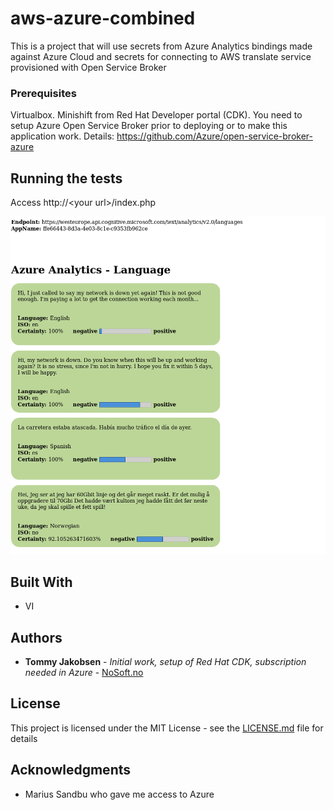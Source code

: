 # aws-azure-combined


This is a project that will use secrets from Azure Analytics bindings made against Azure Cloud and secrets for connecting to AWS translate service provisioned with Open Service Broker



### Prerequisites
Virtualbox.
Minishift from Red Hat Developer portal (CDK).
You need to setup Azure Open Service Broker prior to deploying or to make this application work.
Details: https://github.com/Azure/open-service-broker-azure



## Running the tests

Access http://\<your url\>/index.php

![Demo App](https://raw.githubusercontent.com/tommyjakobsen/openshift-azure/master/analytics.png)

## Built With

* VI

## Authors

* **Tommy Jakobsen** - *Initial work, setup of Red Hat CDK, subscription needed in Azure* - [NoSoft.no](https://www.nosoft.no)


## License

This project is licensed under the MIT License - see the [LICENSE.md](LICENSE.md) file for details

## Acknowledgments

* Marius Sandbu who gave me access to Azure

